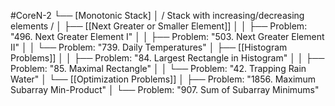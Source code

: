 #CoreN-2
└── [Monotonic Stack]
    │   / Stack with increasing/decreasing elements /
    │
    ├── [[Next Greater or Smaller Element]]
    │   │   ├── Problem: "496. Next Greater Element I"
    │   │   ├── Problem: "503. Next Greater Element II"
    │   │   └── Problem: "739. Daily Temperatures"
    │
    ├── [[Histogram Problems]]
    │   │   ├── Problem: "84. Largest Rectangle in Histogram"
    │   │   ├── Problem: "85. Maximal Rectangle"
    │   │   └── Problem: "42. Trapping Rain Water"
    │
    └── [[Optimization Problems]]
        │   ├── Problem: "1856. Maximum Subarray Min-Product"
        │   └── Problem: "907. Sum of Subarray Minimums"